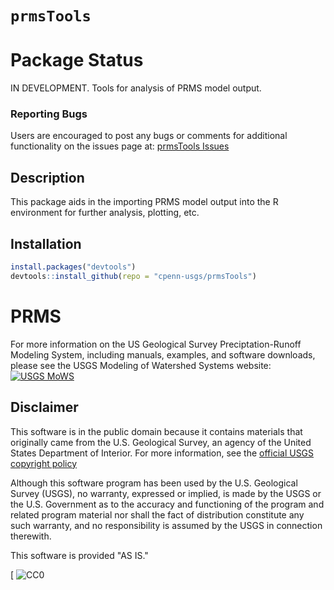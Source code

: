 `prmsTools`
===========
# Package Status
IN DEVELOPMENT. Tools for analysis of PRMS model output.
### Reporting Bugs
Users are encouraged to post any bugs or comments for additional functionality on the issues page at:
[prmsTools Issues](https://github.com/cpenn-usgs/prmsTools/issues)

## Description
This package aids in the importing PRMS model output into the R environment for further analysis, plotting, etc.

## Installation
```R
install.packages("devtools")
devtools::install_github(repo = "cpenn-usgs/prmsTools")
```
# PRMS
For more information on the US Geological Survey Preciptation-Runoff Modeling System,
including manuals, examples, and software downloads, please see the USGS Modeling of Watershed Systems website:
[![USGS MoWS](vignetts/mows.png)](https://wwwbrr.cr.usgs.gov/projects/SW_MoWS/PRMS.html)

## Disclaimer
This software is in the public domain because it contains materials that originally came from the U.S. Geological Survey, an agency of the United States Department of Interior. For more information, see the [official USGS copyright policy](https://www2.usgs.gov/visual-id/credit_usgs.html#copyright)

Although this software program has been used by the U.S. Geological Survey (USGS), no warranty, expressed or implied, is made by the USGS or the U.S. Government as to the accuracy and functioning of the program and related program material nor shall the fact of distribution constitute any such warranty, and no responsibility is assumed by the USGS in connection therewith.

This software is provided "AS IS."

 [
    ![CC0](http://i.creativecommons.org/p/zero/1.0/88x31.png)